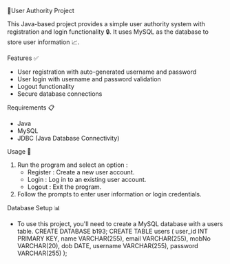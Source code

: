 🚀User Authority Project

This Java-based project provides a simple user authority system with registration and login functionality 🔒. It uses MySQL as the database to store user information 📈.

Features ✅
- User registration with auto-generated username and password
- User login with username and password validation
- Logout functionality
- Secure database connections

Requirements 📋
- Java
- MySQL
- JDBC (Java Database Connectivity)

Usage 📄
1. Run the program and select an option :
    - Register : Create a new user account.
    - Login : Log in to an existing user account.
    - Logout : Exit the program.
2. Follow the prompts to enter user information or login credentials.

Database Setup 📊
- To use this project, you'll need to create a MySQL database with a users table.
 CREATE DATABASE b193;
 CREATE TABLE users (
  user_id INT PRIMARY KEY,
  name VARCHAR(255),
  email VARCHAR(255),
  mobNo VARCHAR(20),
  dob DATE,
  username VARCHAR(255),
  password VARCHAR(255)
);





